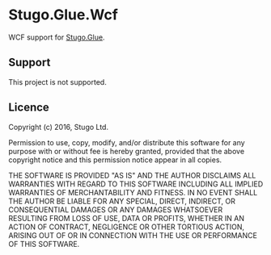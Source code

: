 # Stugo.Glue.Wcf

WCF support for [Stugo.Glue][1].

  [1]: https://github.com/stugotech/Stugo.Glue

## Support

This project is not supported.


## Licence

Copyright (c) 2016, Stugo Ltd.

Permission to use, copy, modify, and/or distribute this software for any purpose with or without fee is hereby granted, provided that the above copyright notice and this permission notice appear in all copies.

THE SOFTWARE IS PROVIDED "AS IS" AND THE AUTHOR DISCLAIMS ALL WARRANTIES WITH REGARD TO THIS SOFTWARE INCLUDING ALL IMPLIED WARRANTIES OF MERCHANTABILITY AND FITNESS. IN NO EVENT SHALL THE AUTHOR BE LIABLE FOR ANY SPECIAL, DIRECT, INDIRECT, OR CONSEQUENTIAL DAMAGES OR ANY DAMAGES WHATSOEVER RESULTING FROM LOSS OF USE, DATA OR PROFITS, WHETHER IN AN ACTION OF CONTRACT, NEGLIGENCE OR OTHER TORTIOUS ACTION, ARISING OUT OF OR IN CONNECTION WITH THE USE OR PERFORMANCE OF THIS SOFTWARE.